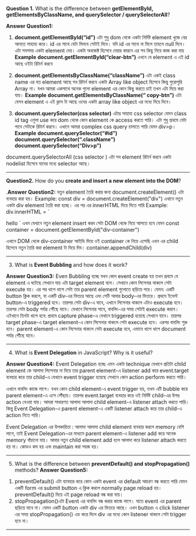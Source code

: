 
**Question 1.** What is the difference between **getElementById, getElementsByClassName, and querySelector / querySelectorAll**?

**Answer Question1:**
1. **document.getElementById(“id”)** এটা শুধু dom থেকে একটা নির্দিষ্ট element খুজে বের আনতে সাহায্য করে। id এর সাথে যেটা মিলবে সেটাই দিবে। যদি id এর সাথে না মিলে তাহলে null দিবে। এটা সবসময় একটা element দেয়। একটা অবজেক্ট হিসেবে দেয়ার কারনে এর সব কিছু নিয়ে কাজ করা যায়
   **Example**
   **document.getElementById(“clear-btn”)**
   এখনে যে element এ এই id আছে ওইটা রিটার্ন করবে

2. **document.getElementsByClassName(“className”)** এটা একই class name এর যত element আছে সব রিটার্ন করবে একটা Array like object হিসেবে কিন্তু পুরোপুরি Array না। যখন আমরা একসাথে অনেক গুলো element এর কোন কিছু করতে চাই তখন এটা দিয়ে করা যায়।
   **Example**
   **document.getElementsByClassName(“ copy-btn”)**
   এটা যেসব element এ এই ক্লাস টা আছে ওদের একটা array like object এর মধ্যে দিয়ে দিবে।

3. **document.querySelector(css selector)** এটার সাহায্য css selector যেমন class id tag এগুলা use করে dom থেকে কোন element কে access করতে পারি। এটা শুধু প্রথমে যেটা পাবে সেটাকে রিটার্ন করবে। এখানে আমরা complex css query চালাতে পারি যেমন div>p।
   **Example**
   **document.querySelector(“#id”)**
   **document.querySelector(“.className”)**
   **document.querySelector(“Div>p”)**

document.querySelectorAll (css selector ) এটা সব element রিটার্ন করবে একটা nodelist হিসেবে যাদের মধ্যে selector আছে।



---
**Question2.** How do you **create and insert a new element into the DOM**?  

.**Answer Question2:**
নতুন element তৈরি করার জন্য document.createElement() এটা ব্যবহার করা হয়।
Example:
const div = document.createElement("div")
এখানে নতুন একটা div element তৈরি করা হচ্ছে।
এর পর এর innerHTML দিয়ে দিতে পারি
Example:
div.innerHTML = `

 <h> hello </h1>
`
এখন যেখানে নতুন element insert করব সেটা DOM থেকে নিয়ে আসতে হবে
যেমন
const container = document.getElementById("div-container")

এখানে DOM থেকে div-container আইডি দিয়ে ওই container কে নিয়ে এসেছি এখন এর child হিসেবে নতুন তৈরি করা element টা দিয়ে দিব।
container.appendChild(div)

---
3. What is **Event Bubbling** and how does it work?
   
**Answer Question3:**
Even Bubbling হচ্ছে যখন কোন event create হয় তখন প্রথমে যে element এ ঘটেছে সেখানে যায় এটা target element বলে। সেখানে কোন লিসেনার থাকলে সেটা execute হয়। এর পর ধাপে ধাপে সেটা তার parent element গুলোতে ছড়িয়ে পরে।
যেমন:
একটি button ক্লিক করলে, যা একটি div-এর ভিতরে আছে এবং সেটি আবার body-এর ভিতরে।
প্রথমে ইভেন্ট button-এ triggered হবে। তারপর সেটা div-এ যাবে, এখানে লিসেনার থাকলে এটাও execute হবে। তারপর সেটা body পর্যন্ত পৌঁছে যাবে। যেখানে লিসেনার পাবে, বাবলিং-এর সময় সেটাই execute করবে।
এইখানে তিনটা ধাপে হবে:
প্রথমে capture phase-এ যেখানে triggered হয়েছে সেখানে যাবে।
তারপর target phase-এ target element-এ কোন লিসেনার থাকলে সেটা execute হবে।
এরপর বাবলিং শুরু হবে। parent element-এ কোন লিসেনার থাকলে সেটা execute হবে, এভাবে ধাপে ধাপে document পর্যন্ত পৌঁছে যাবে।


---
4. What is **Event Delegation** in JavaScript? Why is it useful?
   
**Answer Question4:**
Event Delegation হচ্ছে এমন একটা technique যেখানে প্রতিটা child element কে আলাদা লিসেনার না দিয়ে তার parent element-এ listener add করে event.target ব্যবহার করে তার child-এ যেখানে event trigger হয়েছে সেখানে কোন action perform করতে পারি।

এখানে বাবলিং কাজে লাগে। যখন কোন child element-এ event trigger হয়, তখন এটি bubble করে parent element-এ এসে পৌঁছায়। তারপর event.target ব্যবহার করে ওই নির্দিষ্ট child-এর উপর action নেওয়া যায়।
আমরা সাধারণত আলাদা আলাদা child element-এ listener attach করতে পারি। কিন্তু Event Delegation-এ parent element-এ একটি listener attach করে তার child-এ action নিতে পারি।

Event  Delegation এর উপকারিতা :
আলাদা আলাদা child element ব্যবহার করলে memory বেশি লাগে, তাই Event Delegation-এর মাধ্যমে parent element-এ listener add করে অনেক memory বাঁচানো যায়। আবার নতুন child element add হলে আলাদা করে listener attach করতে হয় না। কোডও কম হয় এবং maintain করা সহজ হয়।

---
5. What is the difference between **preventDefault() and stopPropagation()** methods?
**Answer Question5:**
1) preventDefault() এটা ব্যাবহার করে কোন একটা event এর default আচরণ বন্ধ করতে পারি 
যেমন 
একটি form এর submit button এ ক্লিক করলে normally page reload হয়। preventDefault() দিয়ে এই page reload বন্ধ করা যায়। 
2) stopPropagation()এটা Event এর বাবলিং বন্ধ করার কাজে লাগে। যাতে event এর parent ছড়িয়ে যাবে না। 
যেমন 
একটি button একটা div এর ভিতরে আছে। এখন button এ click listener এর সময়  stopPropagation() এড করে দিলে div এর মধ্যে কোন  listener থাকলে সেটা  trigger হবে না।
---